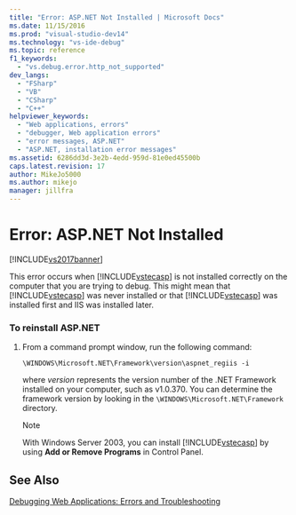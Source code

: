 ```yaml
---
title: "Error: ASP.NET Not Installed | Microsoft Docs"
ms.date: 11/15/2016
ms.prod: "visual-studio-dev14"
ms.technology: "vs-ide-debug"
ms.topic: reference
f1_keywords: 
  - "vs.debug.error.http_not_supported"
dev_langs: 
  - "FSharp"
  - "VB"
  - "CSharp"
  - "C++"
helpviewer_keywords: 
  - "Web applications, errors"
  - "debugger, Web application errors"
  - "error messages, ASP.NET"
  - "ASP.NET, installation error messages"
ms.assetid: 6286dd3d-3e2b-4edd-959d-81e0ed45500b
caps.latest.revision: 17
author: MikeJo5000
ms.author: mikejo
manager: jillfra
---
```

# Error: ASP.NET Not Installed
[!INCLUDE[vs2017banner](../includes/vs2017banner.md)]

This error occurs when [!INCLUDE[vstecasp](../includes/vstecasp-md.md)] is not installed correctly on the computer that you are trying to debug. This might mean that [!INCLUDE[vstecasp](../includes/vstecasp-md.md)] was never installed or that [!INCLUDE[vstecasp](../includes/vstecasp-md.md)] was installed first and IIS was installed later.  
  
### To reinstall ASP.NET  
  
1. From a command prompt window, run the following command:  
  
    ```  
    \WINDOWS\Microsoft.NET\Framework\version\aspnet_regiis -i  
    ```  
  
     where *version* represents the version number of the .NET Framework installed on your computer, such as v1.0.370. You can determine the framework version by looking in the `\WINDOWS\Microsoft.NET\Framework` directory.  
  
    > [!NOTE]
    > With Windows Server 2003, you can install [!INCLUDE[vstecasp](../includes/vstecasp-md.md)] by using **Add or Remove Programs** in Control Panel.  
  
## See Also  
 [Debugging Web Applications: Errors and Troubleshooting](../debugger/debugging-web-applications-errors-and-troubleshooting.md)

